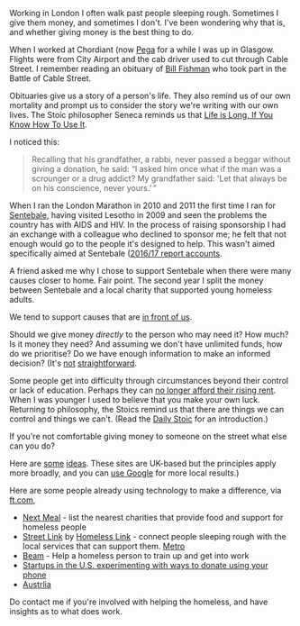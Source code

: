 Working in London I often walk past people sleeping rough. Sometimes I give them money, and sometimes I don't. I've been wondering why that is, and whether giving money is the best thing to do.

When I worked at Chordiant (now [Pega](https://www.pega.com/) for a while I was up in Glasgow. Flights were from City Airport and the cab driver used to cut through Cable Street. I remember reading an obituary of [Bill Fishman](https://www.telegraph.co.uk/news/obituaries/11480782/Professor-Bill-Fishman-East-End-historian-obituary.html) who took part in the Battle of Cable Street. 

Obituaries give us a story of a person's life. They also remind us of our own mortality and prompt us to consider the story we're writing with our own lives. The Stoic philosopher Seneca reminds us that [Life is Long, If You Know How To Use It](https://www.brainpickings.org/2014/09/01/seneca-on-the-shortness-of-life/).

I noticed this:

> Recalling that his grandfather, a rabbi, never passed a beggar without giving a donation, he said: “I asked him once what if the man was a scrounger or a drug addict? My grandfather said: 'Let that always be on his conscience, never yours.’ ”

When I ran the London Marathon in 2010 and 2011 the first time I ran for [Sentebale](http://sentebale.org/who-we-are/), having visited Lesotho in 2009 and seen the problems the country has with AIDS and HIV. In the process of raising sponsorship I had an exchange with a colleague who declined to sponsor me; he felt that not enough would go to the people it's designed to help. This wasn't aimed specifically aimed at Sentebale ([2016/17 report accounts](http://3nci582v3ztm44c7lq3ruz2z.wpengine.netdna-cdn.com/wp-content/uploads/2018/06/LR-2016_17-SB-Report-and-Accounts_complete.pdf).

A friend asked me why I chose to support Sentebale when there were many causes closer to home. Fair point. The second year I split the money between Sentebale and a local charity that supported young homeless adults.

We tend to support causes that are [in front of us](https://seths.blog/2014/12/cutting-through-singers-paradox/).

Should we give money *directly* to the person who may need it? How much? Is it money they need? And assuming we don't have unlimited funds, how do we prioritise? Do we have enough information to make an informed decision?  (It's [not](https://www.independent.co.uk/news/uk/home-news/should-we-give-homeless-money-a8124951.html) [straightforward](https://www.theguardian.com/commentisfree/2018/jan/17/should-give-homeless-people-money-gloucester-council-ad).

Some people get into difficulty through circumstances beyond their control or lack of education. Perhaps they can [no longer afford their rising rent](https://www.theguardian.com/education/2017/may/23/homeless-teachers-ashamed-housing-crisis-professionals). When I was younger I used to believe that you make your own luck. Returning to philosophy, the Stoics remind us that there are things we can control and things we can't. (Read the [Daily Stoic](https://www.amazon.com/Daily-Stoic-Meditations-Wisdom-Perseverance/dp/0735211736/) for an introduction.)

If you're not comfortable giving money to someone on the street what else can you do?

Here are [some](https://www.bbc.co.uk/news/uk-england-38221721) [ideas](https://www.telegraph.co.uk/news/uknews/11620159/Whats-the-best-way-to-help-the-homeless.html). These sites are UK-based but the principles apply more broadly, and you can [use Google](http://lmgtfy.com/?q=how+can+i+help+the+homeless) for more local results.)

Here are some people already using technology to make a difference, via [ft.com](https://www.ft.com/content/3610563e-3cb8-11e8-b9f9-de94fa33a81e), 

* [Next Meal](https://nextmeal.co.uk/) - list the nearest charities that provide food and support for homeless people 
* [Street Link](https://www.streetlink.org.uk/#) by [Homeless Link](https://www.homeless.org.uk/) - connect people sleeping rough with the local services that can support them. [Metro](https://metro.co.uk/2018/02/26/see-homeless-person-sleeping-rough-snow-7342879/)
* [Beam](https://wearebeam.org/) - Help a homeless person to train up and get into work
* [Startups in the U.S. experimenting with ways to donate using your phone](https://www.bbc.co.uk/news/av/technology-44415767/donating-to-homeless-people-using-your-phonep)
* [Austrlia](https://askizzy.org.au/)

Do contact me if you're involved with helping the homeless, and have insights as to what does work.
